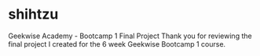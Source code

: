 # shihtzu
Geekwise Academy - Bootcamp 1 Final Project
Thank you for reviewing the final project I created for the 6 week Geekwise Bootcamp 1 course.
